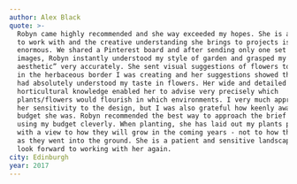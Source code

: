 ```yaml
---
author: Alex Black
quote: >-
  Robyn came highly recommended and she way exceeded my hopes. She is a pleasure
  to work with and the creative understanding she brings to projects is
  enormous. We shared a Pinterest board and after sending only one set of
  images, Robyn instantly understood my style of garden and grasped my “floral
  aesthetic” very accurately. She sent visual suggestions of flowers to include
  in the herbaceous border I was creating and her suggestions showed that she
  had absolutely understood my taste in flowers. Her wide and detailed
  horticultural knowledge enabled her to advise very precisely which
  plants/flowers would flourish in which environments. I very much appreciated
  her sensitivity to the design, but I was also grateful how keenly aware of
  budget she was. Robyn recommended the best way to approach the brief while
  using my budget cleverly. When planting, she has laid out my plants perfectly
  with a view to how they will grow in the coming years - not to how they looked
  as they went into the ground. She is a patient and sensitive landscaper and I
  look forward to working with her again.
city: Edinburgh
year: 2017
---
```


